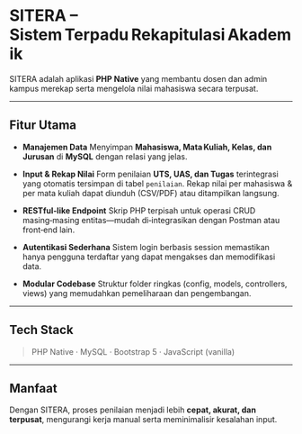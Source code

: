 # SITERA – Sistem Terpadu Rekapitulasi Akademik

SITERA adalah aplikasi **PHP Native** yang membantu dosen dan admin kampus merekap serta mengelola nilai mahasiswa secara terpusat.

---

## Fitur Utama

* **Manajemen Data**
  Menyimpan **Mahasiswa, Mata Kuliah, Kelas, dan Jurusan** di **MySQL** dengan relasi yang jelas.

* **Input & Rekap Nilai**
  Form penilaian **UTS, UAS, dan Tugas** terintegrasi yang otomatis tersimpan di tabel `penilaian`.
  Rekap nilai per mahasiswa & per mata kuliah dapat diunduh (CSV/PDF) atau ditampilkan langsung.

* **RESTful‑like Endpoint**
  Skrip PHP terpisah untuk operasi CRUD masing‑masing entitas—mudah di‑integrasikan dengan Postman atau front‑end lain.

* **Autentikasi Sederhana**
  Sistem login berbasis session memastikan hanya pengguna terdaftar yang dapat mengakses dan memodifikasi data.

* **Modular Codebase**
  Struktur folder ringkas (config, models, controllers, views) yang memudahkan pemeliharaan dan pengembangan.

---

## Tech Stack

> PHP Native · MySQL · Bootstrap 5 · JavaScript (vanilla)

---

## Manfaat

Dengan SITERA, proses penilaian menjadi lebih **cepat, akurat, dan terpusat**, mengurangi kerja manual serta meminimalisir kesalahan input.
